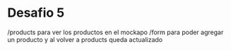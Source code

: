# Desafio 5

/products para ver los productos en el mockapo
/form para poder agregar un producto y al volver a products queda actualizado
